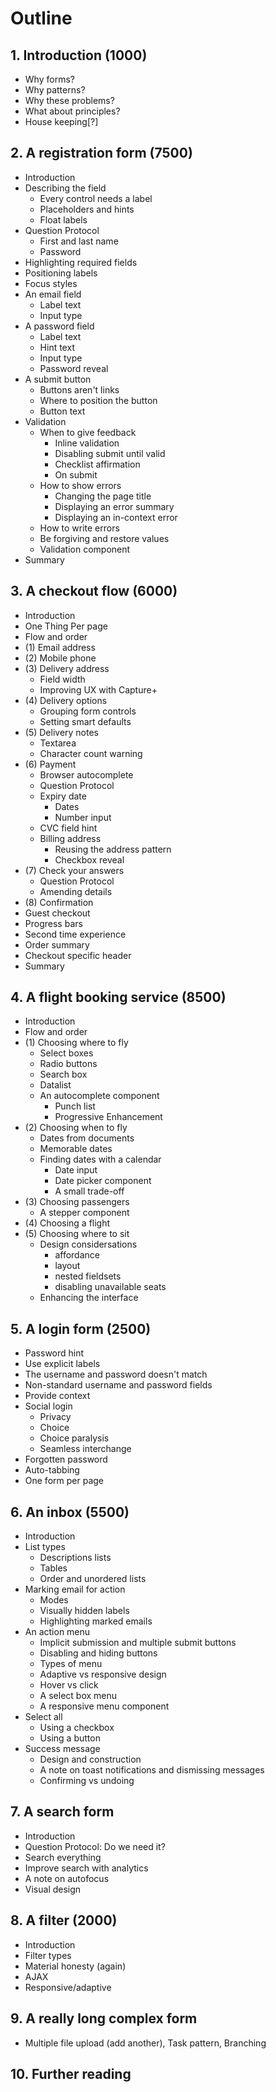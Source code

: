 # Outline

## 1. Introduction (1000)

- Why forms?
- Why patterns?
- Why these problems?
- What about principles?
- House keeping[?]

## 2. A registration form (7500)

- Introduction
- Describing the field
	- Every control needs a label
	- Placeholders and hints
	- Float labels
- Question Protocol
	- First and last name
	- Password
- Highlighting required fields
- Positioning labels
- Focus styles
- An email field
	- Label text
	- Input type
- A password field
	- Label text
	- Hint text
	- Input type
	- Password reveal
- A submit button
	- Buttons aren't links
	- Where to position the button
	- Button text
- Validation
	- When to give feedback
		- Inline validation
		- Disabling submit until valid
		- Checklist affirmation
		- On submit
	- How to show errors
		- Changing the page title
		- Displaying an error summary
		- Displaying an in-context error
	- How to write errors
	- Be forgiving and restore values
	- Validation component
- Summary

## 3. A checkout flow (6000)

- Introduction
- One Thing Per page
- Flow and order
- (1) Email address
- (2) Mobile phone
- (3) Delivery address
	- Field width
	- Improving UX with Capture+
- (4) Delivery options
	- Grouping form controls
	- Setting smart defaults
- (5) Delivery notes
	- Textarea
	- Character count warning
- (6) Payment
	- Browser autocomplete
	- Question Protocol
	- Expiry date
		- Dates
		- Number input
	- CVC field hint
	- Billing address
		- Reusing the address pattern
		- Checkbox reveal
- (7) Check your answers
	- Question Protocol
	- Amending details
- (8) Confirmation
- Guest checkout
- Progress bars
- Second time experience
- Order summary
- Checkout specific header
- Summary

## 4. A flight booking service (8500)

- Introduction
- Flow and order
- (1) Choosing where to fly
	- Select boxes
	- Radio buttons
	- Search box
	- Datalist
	- An autocomplete component
		- Punch list
		- Progressive Enhancement
- (2) Choosing when to fly
	- Dates from documents
	- Memorable dates
	- Finding dates with a calendar
		- Date input
		- Date picker component
		- A small trade-off
- (3) Choosing passengers
	- A stepper component
- (4) Choosing a flight
- (5) Choosing where to sit
	- Design considersations
		- affordance
		- layout
		- nested fieldsets
		- disabling unavailable seats
	- Enhancing the interface

## 5. A login form (2500)

- Password hint
- Use explicit labels
- The username and password doesn't match
- Non-standard username and password fields
- Provide context
- Social login
	- Privacy
	- Choice
	- Choice paralysis
	- Seamless interchange
- Forgotten password
- Auto-tabbing
- One form per page

## 6. An inbox (5500)

- Introduction
- List types
	- Descriptions lists
	- Tables
	- Order and unordered lists
- Marking email for action
	- Modes
	- Visually hidden labels
	- Highlighting marked emails
- An action menu
	- Implicit submission and multiple submit buttons
	- Disabling and hiding buttons
	- Types of menu
	- Adaptive vs responsive design
	- Hover vs click
	- A select box menu
	- A responsive menu component
- Select all
	- Using a checkbox
	- Using a button
- Success message
	- Design and construction
	- A note on toast notifications and dismissing messages
	- Confirming vs undoing

## 7. A search form

- Introduction
- Question Protocol: Do we need it?
- Search everything
- Improve search with analytics
- A note on autofocus
- Visual design

## 8. A filter (2000)

- Introduction
- Filter types
- Material honesty (again)
- AJAX
- Responsive/adaptive

## 9. A really long complex form

- Multiple file upload (add another), Task pattern, Branching

## 10. Further reading
